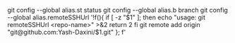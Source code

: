 git config --global alias.st status
git config --global alias.b branch
git config --global alias.remoteSSHUrl '!f(){ 
  if [ -z "$1" ]; then
    echo "usage: git remoteSSHUrl <repo-name>" >&2
    return 2
  fi
  git remote add origin "git@github.com:Yash-Daxini/$1.git"
}; f'
